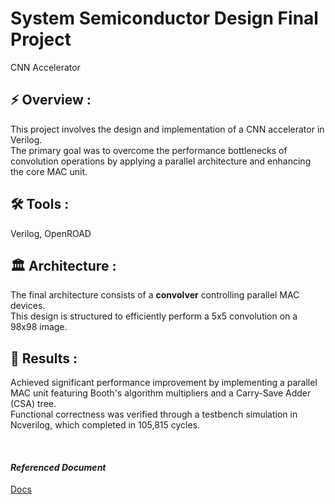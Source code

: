 # System Semiconductor Design Final Project
CNN Accelerator

## **⚡ Overview :**
This project involves the design and implementation of a CNN accelerator in Verilog. <br>
The primary goal was to overcome the performance bottlenecks of convolution operations by applying a parallel architecture and enhancing the core MAC unit.

## **🛠 Tools :**
Verilog, OpenROAD

## **🏛️ Architecture :**
The final architecture consists of a **convolver** controlling parallel MAC devices. <br>
This design is structured to efficiently perform a 5x5 convolution on a 98x98 image.

## **📜 Results :**
Achieved significant performance improvement by implementing a parallel MAC unit featuring Booth's algorithm multipliers and a Carry-Save Adder (CSA) tree. <br>
Functional correctness was verified through a testbench simulation in Ncverilog, which completed in 105,815 cycles.

<br>

#### *Referenced Document*
[Docs](https://github.com/J-HanRyang/CNN_Accelerator/tree/main/System_Semi/Docs)
